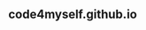 ---
---

<div class="text-dark bg-light">
  <div class="container py-5">
    <div class="row d-flex justify-content-center">
      <h2 class="display-2 py-3">code4myself.github.io</h2>
    </div>
  </div>
</div>

